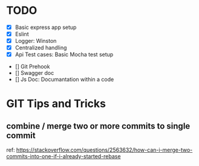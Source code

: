 # TODO


- [x] Basic express app setup
- [x] Eslint
- [x] Logger: Winston
- [x] Centralized handling
- [x] Api Test cases: Basic Mocha test setup
- [] Git Prehook
- [] Swagger doc
- [] Js Doc: Documantation within a code

# GIT Tips and Tricks

## combine / merge two or more commits to single commit

  ref: https://stackoverflow.com/questions/2563632/how-can-i-merge-two-commits-into-one-if-i-already-started-rebase

